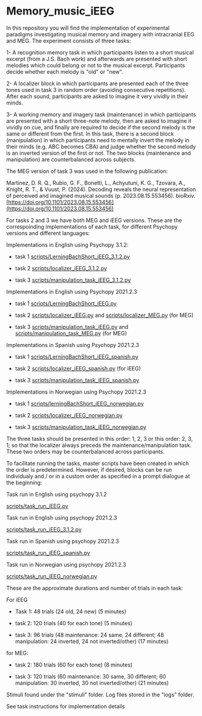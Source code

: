 # Memory_music_iEEG

In this repository you will find the implementation of experimental paradigms investigating musical memory and imagery with intracranial EEG and MEG. The experiment consists of three tasks:

1- A recognition memory task in which participants listen to a short musical excerpt (from a J.S. Bach work) and afterwards are presented with short melodies which could belong or not to the musical excerpt. Participants decide whether each melody is "old" or "new".

2- A localizer block in which participants are presented each of the three tones used in task 3 in random order (avoiding consecutive repetitions). After each sound, participants are asked to imagine it very vividly in their minds.

3- A working memory and imagery task (maintenance) in which participants are presented with a short three-note melody, then are asked to imagine it vividly on cue, and finally are required to decide if the second melody is the same or different from the first. In this task, there is a second block (manipulation) in which participants need to mentally invert the melody in their minds (e.g. ABC becomes CBA) and judge whether the second melody is an inverted version of the first or not. The two blocks (maintenance and manipulation) are counterbalanced across subjects.

The MEG version of task 3 was used in the following publication:

Martinez, D. R. Q., Rubio, G. F., Bonetti, L., Achyutuni, K. G., Tzovara, A., Knight, R. T., & Vuust, P. (2024). Decoding reveals the neural representation of perceived and imagined musical sounds (p. 2023.08.15.553456). bioRxiv. [https://doi.org/10.1101/2023.08.15.553456](https://doi.org/10.1101/2023.08.15.553456)

For tasks 2 and 3 we have both MEG and iEEG versions. These are the correspoinding implementations of each task, for different Psychopy versions and different languages: 

Implementations in English using Psychopy 3.1.2:

- task 1 [scripts/LerningBachShort_iEEG_3.1.2.py](https://github.com/drqm/memory_music_iEEG/blob/master/scripts/LearningBachShort_iEEG_3.1.2.py)

- task 2 [scripts/localizer_iEEG_3.1.2.py](https://github.com/drqm/memory_music_iEEG/blob/master/scripts/localizer_iEEG_3.1.2.py)

- task 3 [scripts/manipulation_task_iEEG_3.1.2.py](https://github.com/drqm/memory_music_iEEG/blob/master/scripts/manipulation_task_iEEG_3.1.2.py)


Implementations in English using Psychopy 2021.2.3

- task 1 [scripts/LerningBachShort_iEEG.py](https://github.com/drqm/memory_music_iEEG/blob/master/scripts/LearningBachShort_iEEG.py)

- task 2 [scripts/localizer_iEEG.py](https://github.com/drqm/memory_music_iEEG/blob/master/scripts/localizer_iEEG.py) and [scripts/localizer_MEG.py](https://github.com/drqm/memory_music_iEEG/blob/master/scripts/localizer_MEG.py) (for MEG)

- task 3 [scripts/manipulation_task_iEEG.py](https://github.com/drqm/memory_music_iEEG/blob/master/scripts/manipulation_task_iEEG.py) and [scripts/manipulation_task_MEG.py](https://github.com/drqm/memory_music_iEEG/blob/master/scripts/manipulation_task_MEG.py) (for MEG)

Implementations in Spanish using Psychopy 2021.2.3

- task 1 [scripts/LerningBachShort_iEEG_spanish.py](https://github.com/drqm/memory_music_iEEG/blob/master/scripts/LearningBachShort_iEEG_spanish.py)

- task 2 [scripts/localizer_iEEG_spanish.py](https://github.com/drqm/memory_music_iEEG/blob/master/scripts/localizer_iEEG_spanish.py) (for iEEG)

- task 3 [scripts/manipulation_task_iEEG_spanish.py](https://github.com/drqm/memory_music_iEEG/blob/master/scripts/manipulation_task_iEEG_spanish.py)

Implementations in Norwegian using Psychopy 2021.2.3

- task 1 [scripts/lerningBachShort_iEEG_norwegian.py](https://github.com/drqm/memory_music_iEEG/blob/master/scripts/learningBachShort_iEEG_norwegian.py)

- task 2 [scripts/localizer_iEEG_norwegian.py](https://github.com/drqm/memory_music_iEEG/blob/master/scripts/localizer_iEEG_norwegian.py)

- task 3 [scripts/manipulation_task_iEEG_norwegian.py](https://github.com/drqm/memory_music_iEEG/blob/master/scripts/manipulation_task_iEEG_norwegian.py)


The three tasks should be presented in this order: 1, 2, 3 or this order: 2, 3, 1; so that the localizer always preceds the maintenance/manipulation task. These two orders may be counterbalanced across participants.

To facilitate running the tasks, master scripts have been created in which the order is predetermined. However, if desired, blocks can be run individualy and / or in a custom order as specified in a prompt dialogue at the beginning:

Task run in English using psychopy 3.1.2

[scripts/task_run_iEEG.py](https://github.com/drqm/memory_music_iEEG/blob/master/scripts/task_run_iEEG.py)


Task run in English using psychopy 2021.2.3

[scripts/task_run_iEEG_3.1.2.py](https://github.com/drqm/memory_music_iEEG/blob/master/scripts/task_run_iEEG_3.1.2.py)


Task run in Spanish using psychopy 2021.2.3

[scripts/task_run_iEEG_spanish.py](https://github.com/drqm/memory_music_iEEG/blob/master/scripts/task_run_iEEG_spanish.py)

Task run in Norwegian using psychopy 2021.2.3

[scripts/task_run_iEEG_norwegian.py](https://github.com/drqm/memory_music_iEEG/blob/master/scripts/task_run_iEEG_norwegian.py)

These are the approximate durations and number of trials in each task:

For iEEG

- Task 1: 48 trials (24 old, 24 new) (5 minutes)

- task 2: 120 trials (40 for each tone) (5 minutes)

- task 3: 96 trials (48 maintenance: 24 same, 24 different; 48 manipulation: 24 inverted, 24 not inverted/other) (17 minutes)

for MEG:

- task 2: 180 trials (60 for each tone) (8 minutes)

- task 3: 120 trials (60 maintenance: 30 same, 30 different; 60 manipulation: 30 inverted, 30 not inverted/other) (21 minutes)

Stimuli found under the "stimuli" folder. Log files stored in the "logs" folder.

See task instructions for implementation details


